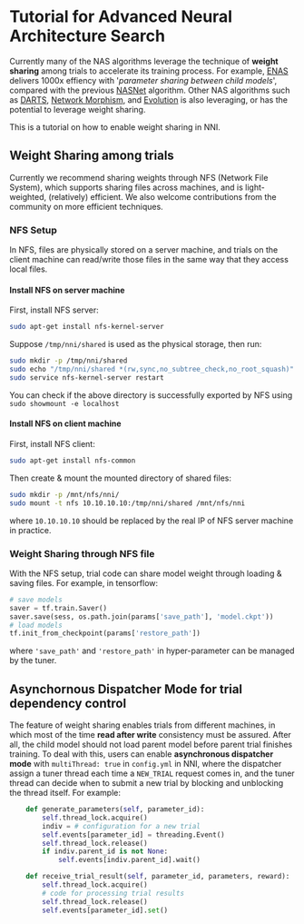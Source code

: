 # Tutorial for Advanced Neural Architecture Search
Currently many of the NAS algorithms leverage the technique of **weight sharing** among trials to accelerate its training process. For example, [ENAS][1] delivers 1000x effiency with '_parameter sharing between child models_', compared with the previous [NASNet][2] algorithm. Other NAS algorithms such as [DARTS][3], [Network Morphism][4], and [Evolution][5] is also leveraging, or has the potential to leverage weight sharing.

This is a tutorial on how to enable weight sharing in NNI. 

## Weight Sharing among trials
Currently we recommend sharing weights through NFS (Network File System), which supports sharing files across machines, and is light-weighted, (relatively) efficient. We also welcome contributions from the community on more efficient techniques.

### NFS Setup
In NFS, files are physically stored on a server machine, and trials on the client machine can read/write those files in the same way that they access local files.

#### Install NFS on server machine
First, install NFS server:
```bash
sudo apt-get install nfs-kernel-server
```
Suppose `/tmp/nni/shared` is used as the physical storage, then run:
```bash
sudo mkdir -p /tmp/nni/shared
sudo echo "/tmp/nni/shared *(rw,sync,no_subtree_check,no_root_squash)" >> /etc/exports
sudo service nfs-kernel-server restart
```
You can check if the above directory is successfully exported by NFS using `sudo showmount -e localhost`

#### Install NFS on client machine
First, install NFS client:
```bash
sudo apt-get install nfs-common
```
Then create & mount the mounted directory of shared files:
```bash
sudo mkdir -p /mnt/nfs/nni/
sudo mount -t nfs 10.10.10.10:/tmp/nni/shared /mnt/nfs/nni
```
where `10.10.10.10` should be replaced by the real IP of NFS server machine in practice.

### Weight Sharing through NFS file
With the NFS setup, trial code can share model weight through loading & saving files. For example, in tensorflow:
```python
# save models
saver = tf.train.Saver()
saver.save(sess, os.path.join(params['save_path'], 'model.ckpt'))
# load models
tf.init_from_checkpoint(params['restore_path'])
```
where `'save_path'` and `'restore_path'` in hyper-parameter can be managed by the tuner.

## Asynchornous Dispatcher Mode for trial dependency control
The feature of weight sharing enables trials from different machines, in which most of the time **read after write** consistency must be assured. After all, the child model should not load parent model before parent trial finishes training. To deal with this, users can enable **asynchronous dispatcher mode** with `multiThread: true` in `config.yml` in NNI, where the dispatcher assign a tuner thread each time a `NEW_TRIAL` request comes in, and the tuner thread can decide when to submit a new trial by blocking and unblocking the thread itself. For example:
```python
    def generate_parameters(self, parameter_id):
        self.thread_lock.acquire()
        indiv = # configuration for a new trial
        self.events[parameter_id] = threading.Event()
        self.thread_lock.release()
        if indiv.parent_id is not None:
            self.events[indiv.parent_id].wait()

    def receive_trial_result(self, parameter_id, parameters, reward):
        self.thread_lock.acquire()
        # code for processing trial results
        self.thread_lock.release()
        self.events[parameter_id].set()
```


[1]: https://arxiv.org/abs/1802.03268
[2]: https://arxiv.org/abs/1707.07012
[3]: https://arxiv.org/abs/1806.09055
[4]: https://arxiv.org/abs/1806.10282
[5]: https://arxiv.org/abs/1703.01041 